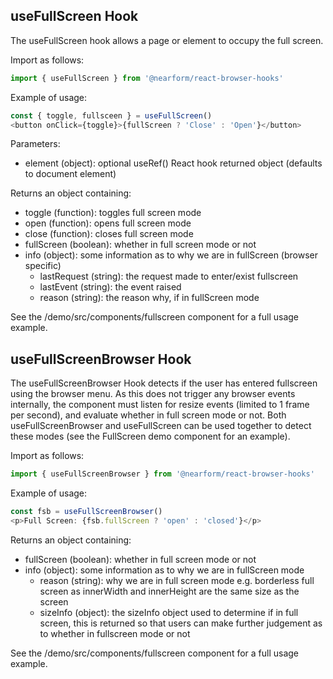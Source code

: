 ## useFullScreen Hook

The useFullScreen hook allows a page or element to occupy the full screen.

Import as follows:

```javascript
import { useFullScreen } from '@nearform/react-browser-hooks' 
```

Example of usage:

```javascript
const { toggle, fullsceen } = useFullScreen()
<button onClick={toggle}>{fullScreen ? 'Close' : 'Open'}</button>
```

Parameters:
- element (object): optional useRef() React hook returned object (defaults to document element)

Returns an object containing:
- toggle (function): toggles full screen mode
- open (function): opens full screen mode
- close (function): closes full screen mode
- fullScreen (boolean): whether in full screen mode or not
- info (object): some information as to why we are in fullScreen (browser specific)
    - lastRequest (string): the request made to enter/exist fullscreen
    - lastEvent (string): the event raised
    - reason (string): the reason why, if in fullScreen mode

See the /demo/src/components/fullscreen component for a full usage example.

## useFullScreenBrowser Hook

The useFullScreenBrowser Hook detects if the user has entered fullscreen using the browser menu.  As this does not trigger any browser events internally, the component must listen for resize events (limited to 1 frame per second), and evaluate whether in full screen mode or not. Both useFullScreenBrowser and useFullScreen can be used together to detect these modes (see the FullScreen demo component for an example).

Import as follows:

```javascript
import { useFullScreenBrowser } from '@nearform/react-browser-hooks' 
```

Example of usage:

```javascript
const fsb = useFullScreenBrowser()
<p>Full Screen: {fsb.fullScreen ? 'open' : 'closed'}</p>
```

Returns an object containing:
- fullScreen (boolean): whether in full screen mode or not
- info (object): some information as to why we are in fullScreen mode
    - reason (string): why we are in full screen mode e.g. borderless full screen as innerWidth and innerHeight are the same size as the screen
    - sizeInfo (object): the sizeInfo object used to determine if in full screen, this is returned so that users can make further judgement as to whether in fullscreen mode or not

See the /demo/src/components/fullscreen component for a full usage example.